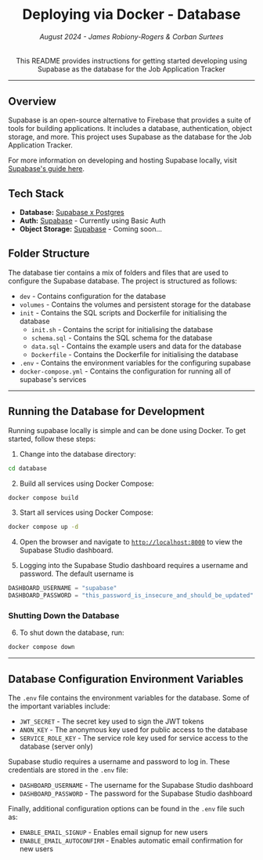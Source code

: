 <p align="center"> 
  <h1 align="center"> Deploying via Docker - Database </h1> 
  <h6 align="center">August 2024 - James Robiony-Rogers & Corban Surtees</h6> 
  
  <p align="center"> 
    This README provides instructions for getting started developing using Supabase as the database for the Job Application Tracker
  </p> 
</p>

---

## Overview 

Supabase is an open-source alternative to Firebase that provides a suite of tools for building applications. It includes a database, authentication, object storage, and more. This project uses Supabase as the database for the Job Application Tracker. 

For more information on developing and hosting Supabase locally, visit [Supabase's guide here](https://supabase.com/docs/guides/hosting/docker).

## Tech Stack

- **Database:** [Supabase x Postgres](https://supabase.com/database)
- **Auth:** [Supabase](https://supabase.com/storage) - Currently using Basic Auth
- **Object Storage:** [Supabase](https://supabase.com/storage) - Coming soon...

## Folder Structure

The database tier contains a mix of folders and files that are used to configure the Supabase database. The project is structured as follows:

- `dev` - Contains configuration for the database
- `volumes` - Contains the volumes and persistent storage for the database
- `init` - Contains the SQL scripts and Dockerfile for initialising the database
  - `init.sh` - Contains the script for initialising the database
  - `schema.sql` - Contains the SQL schema for the database
  - `data.sql` - Contains the example users and data for the database
  - `Dockerfile` - Contains the Dockerfile for initialising the database
- `.env` - Contains the environment variables for the configuring supabase
- `docker-compose.yml` - Contains the configuration for running all of supabase's services

---


## Running the Database for Development 

Running supabase locally is simple and can be done using Docker. To get started, follow these steps:

1. Change into the database directory:
```zsh
cd database
```

2. Build all services using Docker Compose:
```zsh
docker compose build
```

3. Start all services using Docker Compose:
```zsh
docker compose up -d
```

4. Open the browser and navigate to [`http://localhost:8000`](http://localhost:8000) to view the Supabase Studio dashboard.

5. Logging into the Supabase Studio dashboard requires a username and password. The default username is 
```js
DASHBOARD_USERNAME = "supabase"
DASHBOARD_PASSWORD = "this_password_is_insecure_and_should_be_updated"
```


### Shutting Down the Database
6. To shut down the database, run:
```zsh
docker compose down
```

---

## Database Configuration Environment Variables

The `.env` file contains the environment variables for the database. Some of the important variables include:

- `JWT_SECRET` - The secret key used to sign the JWT tokens
- `ANON_KEY` - The anonymous key used for public access to the database
- `SERVICE_ROLE_KEY` - The service role key used for service access to the database (server only)

Supabase studio requires a username and password to log in. These credentials are stored in the `.env` file: 

- `DASHBOARD_USERNAME` - The username for the Supabase Studio dashboard
- `DASHBOARD_PASSWORD` - The password for the Supabase Studio dashboard

Finally, additional configuration options can be found in the `.env` file such as: 

- `ENABLE_EMAIL_SIGNUP` - Enables email signup for new users
- `ENABLE_EMAIL_AUTOCONFIRM` - Enables automatic email confirmation for new users

